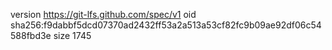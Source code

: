 version https://git-lfs.github.com/spec/v1
oid sha256:f9dabbf5dcd07370ad2432ff53a2a513a53cf82fc9b09ae92df06c54588fbd3e
size 1745
